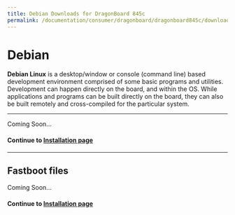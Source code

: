 ```yaml
---
title: Debian Downloads for DragonBoard 845c
permalink: /documentation/consumer/dragonboard/dragonboard845c/downloads/debian.md.html
---
```

# Debian

**Debian Linux** is a desktop/window or console (command line) based development environment comprised of some basic programs and utilities. Development can happen directly on the board, and within the OS. While applications and programs can be built directly on the board, they can also be built remotely and cross-compiled for the particular system.

***

Coming Soon...

#### Continue to [Installation page](../installation/)

***

## Fastboot files

Coming Soon...

#### Continue to [Installation page](../installation/)
